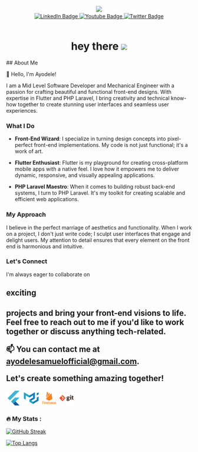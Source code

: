 
<div id="header" align="center">
  <img src="https://media.giphy.com/media/vLlpbDafjgHystuJ0a/giphy.gif" width="100"/>
</div>

<div id="badges" align="center">
  <a href="your-linkedin-URL">
    <img src="https://img.shields.io/badge/LinkedIn-blue?style=for-the-badge&logo=linkedin&logoColor=white" alt="LinkedIn Badge"/>
  </a>
  <a href="your-youtube-URL">
    <img src="https://img.shields.io/badge/YouTube-red?style=for-the-badge&logo=youtube&logoColor=white" alt="Youtube Badge"/>
  </a>
  <a href="your-twitter-URL">
    <img src="https://img.shields.io/badge/Twitter-blue?style=for-the-badge&logo=twitter&logoColor=white" alt="Twitter Badge"/>
  </a>
  <div id "visits" align="center">
     <img src="https://komarev.com/ghpvc/?username=Asfemi&style=flat-square&color=blue" alt=""/>
  <div>
  <h1>
     hey there
     <img src="https://media.giphy.com/media/hvRJCLFzcasrR4ia7z/giphy.gif" width="30px"/>
  </h1>
</div>




<div id "body" align=left>
## About Me

👋 Hello, I'm Ayodele!

I am a Mid Level Software Developer and Mechanical Engineer with a passion for crafting beautiful and functional front-end designs. With expertise in Flutter and PHP Laravel, I bring creativity and technical know-how together to create stunning user interfaces and seamless user experiences.

### What I Do

- **Front-End Wizard**: I specialize in turning design concepts into pixel-perfect front-end implementations. My code is not just functional; it's a work of art.

- **Flutter Enthusiast**: Flutter is my playground for creating cross-platform mobile apps with a native feel. I love how it empowers me to deliver dynamic, responsive, and visually appealing applications.

- **PHP Laravel Maestro**: When it comes to building robust back-end systems, I turn to PHP Laravel. It's my toolkit for creating scalable and efficient web applications.

### My Approach

I believe in the perfect marriage of aesthetics and functionality. When I work on a project, I don't just write code; I sculpt user interfaces that engage and delight users. My attention to detail ensures that every element on the front end is harmonious and intuitive.

### Let's Connect

I'm always eager to collaborate on <h2>exciting<h2/> projects and bring your front-end visions to life. Feel free to reach out to me if you'd like to work together or discuss anything tech-related.

📫 You can contact me at ayodelesamuelofficial@gmail.com.

Let's create something amazing together!
    </div>

<div id "body1" align=left>
  <img src="https://github.com/devicons/devicon/blob/master/icons/flutter/flutter-original.svg" title="Flutter" alt="Flutter" width="40" height="40"/>&nbsp;
  <img src="https://github.com/devicons/devicon/blob/master/icons/materialui/materialui-original.svg" title="Material UI" alt="Material UI" width="40" height="40"/>&nbsp;
  <img src="https://github.com/devicons/devicon/blob/master/icons/firebase/firebase-plain-wordmark.svg" title="Firebase" alt="Firebase" width="40" height="40"/>&nbsp;
  <img src="https://github.com/devicons/devicon/blob/master/icons/git/git-original-wordmark.svg" title="Git" **alt="Git" width="40" height="40"/>

### :fire: My Stats :
[![GitHub Streak](https://streak-stats.demolab.com/?user=Asfemi)](https://git.io/streak-stats)


[![Top Langs](https://github-readme-stats.vercel.app/api/top-langs/?username=Asfemi)](https://github.com/anuraghazra/github-readme-stats)
    
</div>






